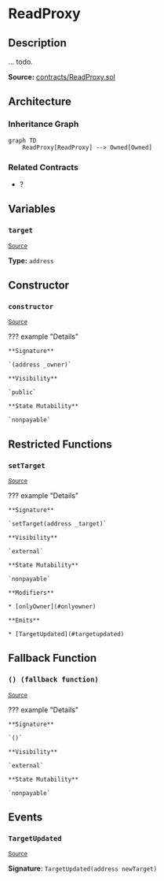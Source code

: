 # ReadProxy

## Description

... todo.

**Source:** [contracts/ReadProxy.sol](https://github.com/Synthetixio/synthetix/tree/v2.22.4/contracts/ReadProxy.sol)

## Architecture

### Inheritance Graph

```mermaid
graph TD
    ReadProxy[ReadProxy] --> Owned[Owned]

```

### Related Contracts

- ?

## Variables

### `target`

<sub>[Source](https://github.com/Synthetixio/synthetix/tree/v2.22.4/contracts/ReadProxy.sol#L10)</sub>

**Type:** `address`

## Constructor

### `constructor`

<sub>[Source](https://github.com/Synthetixio/synthetix/tree/v2.22.4/contracts/ReadProxy.sol#L12)</sub>

??? example "Details"

    **Signature**

    `(address _owner)`

    **Visibility**

    `public`

    **State Mutability**

    `nonpayable`

## Restricted Functions

### `setTarget`

<sub>[Source](https://github.com/Synthetixio/synthetix/tree/v2.22.4/contracts/ReadProxy.sol#L14)</sub>

??? example "Details"

    **Signature**

    `setTarget(address _target)`

    **Visibility**

    `external`

    **State Mutability**

    `nonpayable`

    **Modifiers**

    * [onlyOwner](#onlyowner)

    **Emits**

    * [TargetUpdated](#targetupdated)

## Fallback Function

### `() (fallback function)`

<sub>[Source](https://github.com/Synthetixio/synthetix/tree/v2.22.4/contracts/ReadProxy.sol#L19)</sub>

??? example "Details"

    **Signature**

    `()`

    **Visibility**

    `external`

    **State Mutability**

    `nonpayable`

## Events

### `TargetUpdated`

<sub>[Source](https://github.com/Synthetixio/synthetix/tree/v2.22.4/contracts/ReadProxy.sol#L36)</sub>

**Signature**: `TargetUpdated(address newTarget)`

